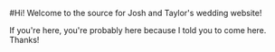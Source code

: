 #Hi! Welcome to the source for Josh and Taylor's wedding website!

If you're here, you're probably here because I told you to come here. Thanks!